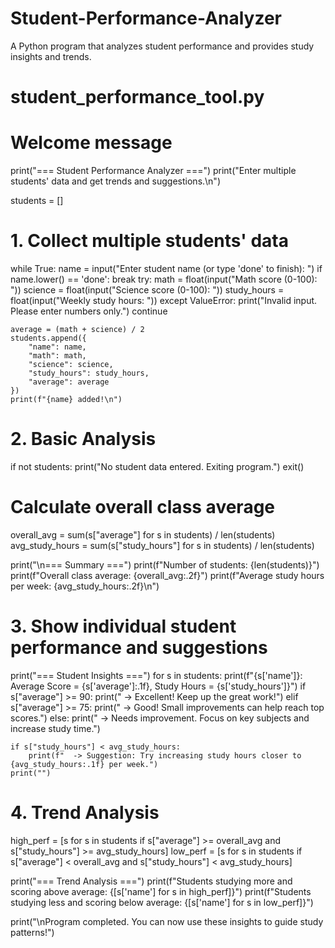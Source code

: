 # Student-Performance-Analyzer
A Python program that analyzes student performance and provides study insights and trends.
# student_performance_tool.py

# Welcome message
print("=== Student Performance Analyzer ===")
print("Enter multiple students' data and get trends and suggestions.\n")

students = []

# 1. Collect multiple students' data
while True:
    name = input("Enter student name (or type 'done' to finish): ")
    if name.lower() == 'done':
        break
    try:
        math = float(input("Math score (0-100): "))
        science = float(input("Science score (0-100): "))
        study_hours = float(input("Weekly study hours: "))
    except ValueError:
        print("Invalid input. Please enter numbers only.")
        continue
    
    average = (math + science) / 2
    students.append({
        "name": name,
        "math": math,
        "science": science,
        "study_hours": study_hours,
        "average": average
    })
    print(f"{name} added!\n")

# 2. Basic Analysis
if not students:
    print("No student data entered. Exiting program.")
    exit()

# Calculate overall class average
overall_avg = sum(s["average"] for s in students) / len(students)
avg_study_hours = sum(s["study_hours"] for s in students) / len(students)

print("\n=== Summary ===")
print(f"Number of students: {len(students)}")
print(f"Overall class average: {overall_avg:.2f}")
print(f"Average study hours per week: {avg_study_hours:.2f}\n")

# 3. Show individual student performance and suggestions
print("=== Student Insights ===")
for s in students:
    print(f"{s['name']}: Average Score = {s['average']:.1f}, Study Hours = {s['study_hours']}")
    if s["average"] >= 90:
        print("  -> Excellent! Keep up the great work!")
    elif s["average"] >= 75:
        print("  -> Good! Small improvements can help reach top scores.")
    else:
        print("  -> Needs improvement. Focus on key subjects and increase study time.")
    
    if s["study_hours"] < avg_study_hours:
        print(f"  -> Suggestion: Try increasing study hours closer to {avg_study_hours:.1f} per week.")
    print("")

# 4. Trend Analysis
high_perf = [s for s in students if s["average"] >= overall_avg and s["study_hours"] >= avg_study_hours]
low_perf = [s for s in students if s["average"] < overall_avg and s["study_hours"] < avg_study_hours]

print("=== Trend Analysis ===")
print(f"Students studying more and scoring above average: {[s['name'] for s in high_perf]}")
print(f"Students studying less and scoring below average: {[s['name'] for s in low_perf]}")

print("\nProgram completed. You can now use these insights to guide study patterns!")
